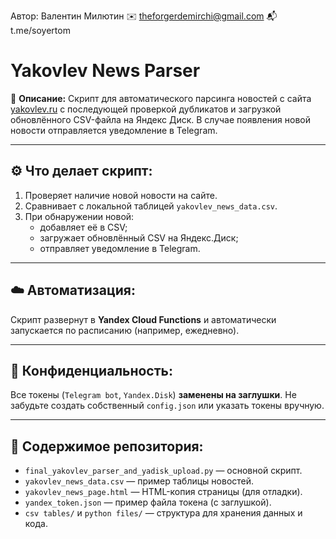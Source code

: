 Автор: Валентин Милютин
✉️ theforgerdemirchi@gmail.com
📬 t.me/soyertom

# Yakovlev News Parser

📄 **Описание:**
Скрипт для автоматического парсинга новостей с сайта [yakovlev.ru](https://yakovlev.ru/press-centre/releases/) с последующей проверкой дубликатов и загрузкой обновлённого CSV-файла на Яндекс Диск. В случае появления новой новости отправляется уведомление в Telegram.

---

## ⚙️ Что делает скрипт:

1. Проверяет наличие новой новости на сайте.
2. Сравнивает с локальной таблицей `yakovlev_news_data.csv`.
3. При обнаружении новой:
   - добавляет её в CSV;
   - загружает обновлённый CSV на Яндекс.Диск;
   - отправляет уведомление в Telegram.

---

## ☁️ Автоматизация:
Скрипт развернут в **Yandex Cloud Functions** и автоматически запускается по расписанию (например, ежедневно).

---

## 🔐 Конфиденциальность:
Все токены (`Telegram bot`, `Yandex.Disk`) **заменены на заглушки**. Не забудьте создать собственный `config.json` или указать токены вручную.

---

## 📁 Содержимое репозитория:

- `final_yakovlev_parser_and_yadisk_upload.py` — основной скрипт.
- `yakovlev_news_data.csv` — пример таблицы новостей.
- `yakovlev_news_page.html` — HTML-копия страницы (для отладки).
- `yandex_token.json` — пример файла токена (с заглушкой).
- `csv tables/` и `python files/` — структура для хранения данных и кода.
